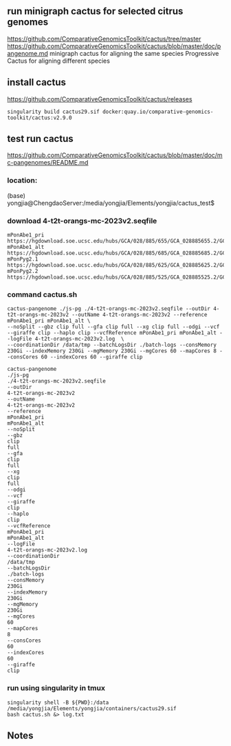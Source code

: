 ## run minigraph cactus for selected citrus genomes
https://github.com/ComparativeGenomicsToolkit/cactus/tree/master
https://github.com/ComparativeGenomicsToolkit/cactus/blob/master/doc/pangenome.md
minigraph cactus for aligning the same species
Progressive Cactus for aligning different species

## install cactus 
https://github.com/ComparativeGenomicsToolkit/cactus/releases
```
singularity build cactus29.sif docker:quay.io/comparative-genomics-toolkit/cactus:v2.9.0
```

## test run cactus
https://github.com/ComparativeGenomicsToolkit/cactus/blob/master/doc/mc-pangenomes/README.md
### location: 
(base) yongjia@ChengdaoServer:/media/yongjia/Elements/yongjia/cactus_test$
### download 4-t2t-orangs-mc-2023v2.seqfile
```
mPonAbe1_pri	https://hgdownload.soe.ucsc.edu/hubs/GCA/028/885/655/GCA_028885655.2/GCA_028885655.2.fa.gz
mPonAbe1_alt	https://hgdownload.soe.ucsc.edu/hubs/GCA/028/885/685/GCA_028885685.2/GCA_028885685.2.fa.gz
mPonPyg2.1	https://hgdownload.soe.ucsc.edu/hubs/GCA/028/885/625/GCA_028885625.2/GCA_028885625.2.fa.gz
mPonPyg2.2	https://hgdownload.soe.ucsc.edu/hubs/GCA/028/885/525/GCA_028885525.2/GCA_028885525.2.fa.gz
```
### command cactus.sh
```
cactus-pangenome ./js-pg ./4-t2t-orangs-mc-2023v2.seqfile --outDir 4-t2t-orangs-mc-2023v2 --outName 4-t2t-orangs-mc-2023v2 --reference mPonAbe1_pri mPonAbe1_alt \
--noSplit --gbz clip full --gfa clip full --xg clip full --odgi --vcf --giraffe clip --haplo clip --vcfReference mPonAbe1_pri mPonAbe1_alt --logFile 4-t2t-orangs-mc-2023v2.log  \
--coordinationDir /data/tmp --batchLogsDir ./batch-logs --consMemory 230Gi --indexMemory 230Gi --mgMemory 230Gi --mgCores 60 --mapCores 8 --consCores 60 --indexCores 60 --giraffe clip
```
```
cactus-pangenome
./js-pg
./4-t2t-orangs-mc-2023v2.seqfile
--outDir
4-t2t-orangs-mc-2023v2
--outName
4-t2t-orangs-mc-2023v2
--reference
mPonAbe1_pri
mPonAbe1_alt
--noSplit
--gbz
clip
full
--gfa
clip
full
--xg
clip
full
--odgi
--vcf
--giraffe
clip
--haplo
clip
--vcfReference
mPonAbe1_pri
mPonAbe1_alt
--logFile
4-t2t-orangs-mc-2023v2.log
--coordinationDir
/data/tmp
--batchLogsDir
./batch-logs
--consMemory
230Gi
--indexMemory
230Gi
--mgMemory
230Gi
--mgCores
60
--mapCores
8
--consCores
60
--indexCores
60
--giraffe
clip
```
### run using singularity in tmux
```
singularity shell -B ${PWD}:/data /media/yongjia/Elements/yongjia/containers/cactus29.sif
bash cactus.sh &> log.txt
```
## Notes
```
```
